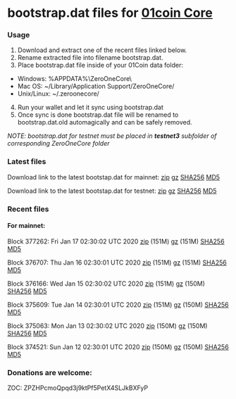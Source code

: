 # bootstrap.dat files for [01coin Core](https://01coin.io)

### Usage

1. Download and extract one of the recent files linked below.
2. Rename extracted file into filename bootstrap.dat.
3. Place bootstrap.dat file inside of your 01Coin data folder:
 - Windows: %APPDATA%\ZeroOneCore\
 - Mac OS: ~/Library/Application Support/ZeroOneCore/
 - Unix/Linux: ~/.zeroonecore/
4. Run your wallet and let it sync using bootstrap.dat
5. Once sync is done bootstrap.dat file will be renamed to bootstrap.dat.old automagically and can be safely removed.

_NOTE: bootstrap.dat for testnet must be placed in **testnet3** subfolder of corresponding ZeroOneCore folder_

### Latest files
Download link to the latest bootstap.dat for mainnet: [zip](https://files.01coin.io/mainnet/bootstrap.dat.zip) [gz](https://files.01coin.io/mainnet/bootstrap.dat.tar.gz) [SHA256](https://files.01coin.io/mainnet/sha256.txt) [MD5](https://files.01coin.io/mainnet/md5.txt)

Download link to the latest bootstap.dat for testnet: [zip](https://files.01coin.io/testnet/bootstrap.dat.zip) [gz](https://files.01coin.io/testnet/bootstrap.dat.tar.gz) [SHA256](https://files.01coin.io/testnet/sha256.txt) [MD5](https://files.01coin.io/testnet/md5.txt)

### Recent files

#### For mainnet:

Block 377262: Fri Jan 17 02:30:02 UTC 2020 [zip](https://files.01coin.io/mainnet/2020-01-17/bootstrap.dat.zip) (151M) [gz](https://files.01coin.io/mainnet/2020-01-17/bootstrap.dat.tar.gz) (151M) [SHA256](https://files.01coin.io/mainnet/2020-01-17/sha256.txt) [MD5](https://files.01coin.io/mainnet/2020-01-17/md5.txt)

Block 376707: Thu Jan 16 02:30:01 UTC 2020 [zip](https://files.01coin.io/mainnet/2020-01-16/bootstrap.dat.zip) (151M) [gz](https://files.01coin.io/mainnet/2020-01-16/bootstrap.dat.tar.gz) (151M) [SHA256](https://files.01coin.io/mainnet/2020-01-16/sha256.txt) [MD5](https://files.01coin.io/mainnet/2020-01-16/md5.txt)

Block 376166: Wed Jan 15 02:30:02 UTC 2020 [zip](https://files.01coin.io/mainnet/2020-01-15/bootstrap.dat.zip) (151M) [gz](https://files.01coin.io/mainnet/2020-01-15/bootstrap.dat.tar.gz) (150M) [SHA256](https://files.01coin.io/mainnet/2020-01-15/sha256.txt) [MD5](https://files.01coin.io/mainnet/2020-01-15/md5.txt)

Block 375609: Tue Jan 14 02:30:01 UTC 2020 [zip](https://files.01coin.io/mainnet/2020-01-14/bootstrap.dat.zip) (151M) [gz](https://files.01coin.io/mainnet/2020-01-14/bootstrap.dat.tar.gz) (150M) [SHA256](https://files.01coin.io/mainnet/2020-01-14/sha256.txt) [MD5](https://files.01coin.io/mainnet/2020-01-14/md5.txt)

Block 375063: Mon Jan 13 02:30:02 UTC 2020 [zip](https://files.01coin.io/mainnet/2020-01-13/bootstrap.dat.zip) (150M) [gz](https://files.01coin.io/mainnet/2020-01-13/bootstrap.dat.tar.gz) (150M) [SHA256](https://files.01coin.io/mainnet/2020-01-13/sha256.txt) [MD5](https://files.01coin.io/mainnet/2020-01-13/md5.txt)

Block 374521: Sun Jan 12 02:30:01 UTC 2020 [zip](https://files.01coin.io/mainnet/2020-01-12/bootstrap.dat.zip) (150M) [gz](https://files.01coin.io/mainnet/2020-01-12/bootstrap.dat.tar.gz) (150M) [SHA256](https://files.01coin.io/mainnet/2020-01-12/sha256.txt) [MD5](https://files.01coin.io/mainnet/2020-01-12/md5.txt)


### Donations are welcome:

ZOC: ZPZHPcmoQpqd3j9ktPf5PetX4SLJkBXFyP
